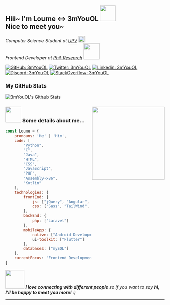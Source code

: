 <h2>
    Hiii~ I'm Loume <-> 3mYouOL
    <img src="https://media.giphy.com/media/4QZK21zlzVIyc/giphy.gif" width="50">
    <br>
    Nice to meet you~
</h2>
<p>
    <em>
        Computer Science Student at
        <a href="https://www.upv.edu.ph">UPV</a>
        <img src="https://iphone-image.apkpure.com/v2/app/f/0/0/f00eeb410dfb42872b54e31c59b3bcfa.jpg" width="20">
        <br>
        Frontend Developer at
        <a href="https://phil-research.com/">Phil-Research</a>
        <img src="https://media.giphy.com/media/LSie6zg2asKzfiPq8T/giphy.gif" width="50">
    </em>
</p>

[![GitHub: 3mYouOL](https://img.shields.io/github/followers/3mYouOL?label=follow&style=social)](https://github.com/3mYouOL)
[![Twitter: 3mYouOL](https://img.shields.io/twitter/follow/3mYouOL?style=social)](https://twitter.com/3mYouOL)
[![Linkedin: 3mYouOL](https://img.shields.io/badge/-3mYouOL-blue?style=flat&logo=Linkedin&logoColor=white)](https://www.linkedin.com/in/3myouol/)
[![Discord: 3mYouOL](https://img.shields.io/badge/-3mYouOL-blue?style=flat&logo=Discord&logoColor=white)](https://discordapp.com/users/318716945652383744)
[![StackOverflow: 3mYouOL](https://img.shields.io/badge/-3mYouOL-orange?style=flat&logo=StackOverflow&logoColor=gray)](https://stackoverflow.com/users/12389225/3myouol)

### My GitHub Stats
<div>
    <img src="https://github-readme-stats.vercel.app/api?username=3myouol&count_private=true&show_icons=true&theme=dark" alt="3mYouOL's Github Stats">
<div>

<img src="https://media.giphy.com/media/Ll22OhMLAlVDb8UQWe/giphy.gif" width="230" align="right">

### <img src="https://media.giphy.com/media/lTS1DjozKdTKhpH6lv/giphy.gif" width="50"> Some details about me...

```javascript
const Loume = {
    pronouns: 'He' | 'Him',
    code: [
        "Python",
        "C",
        "Java",
        "HTML",
        "CSS",
        "JavaScript",
        "PHP",
        "Assembly-x86",
        "Kotlin"
    ],
    technologies: {
        frontEnd: {
            js: ["jQuery", "Angular", "React"],
            css: ["Sass", "TailWind", "Bootstrap"]
        },
        backEnd: {
            php: ["Laravel"]
        },
        mobileApp: {
            native: ["Android Development"],
            ui-toolkit: ["Flutter"]
        },
        databases: ["mySQL"]
    },
    currentFocus: "Frontend Development (React)"
}
```

<img src="https://media.giphy.com/media/LnQjpWaON8nhr21vNW/giphy.gif" width="60"> <em><b>I love connecting with different people</b> so if you want to say <b>hi, I'll be happy to meet you more!</b> :)</em>

---

